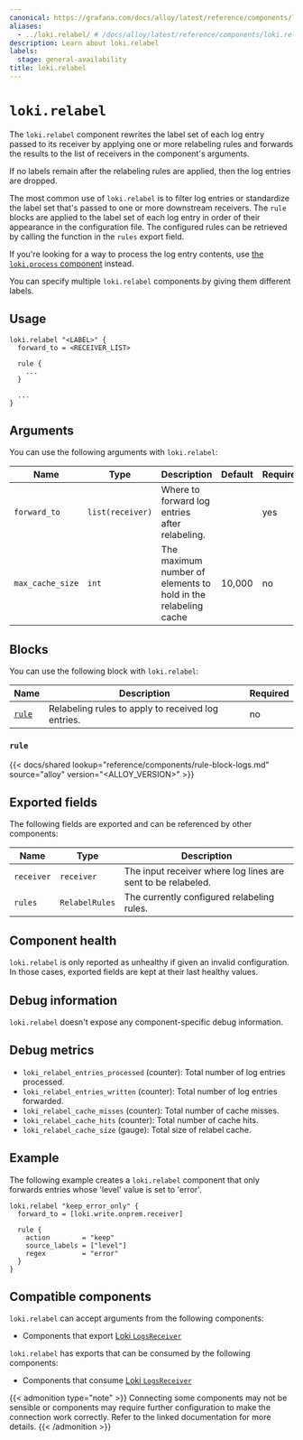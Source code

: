 ```yaml
---
canonical: https://grafana.com/docs/alloy/latest/reference/components/loki/loki.relabel/
aliases:
  - ../loki.relabel/ # /docs/alloy/latest/reference/components/loki.relabel/
description: Learn about loki.relabel
labels:
  stage: general-availability
title: loki.relabel
---
```


# `loki.relabel`

The `loki.relabel` component rewrites the label set of each log entry passed to its receiver by applying one or more relabeling rules and forwards the results to the list of receivers in the component's arguments.

If no labels remain after the relabeling rules are applied, then the log entries are dropped.

The most common use of `loki.relabel` is to filter log entries or standardize the label set that's passed to one or more downstream receivers.
The `rule` blocks are applied to the label set of each log entry in order of their appearance in the configuration file.
The configured rules can be retrieved by calling the function in the `rules` export field.

If you're looking for a way to process the log entry contents, use [the `loki.process` component][loki.process] instead.

[loki.process]: ../loki.process/

You can specify multiple `loki.relabel` components by giving them different labels.

## Usage

```alloy
loki.relabel "<LABEL>" {
  forward_to = <RECEIVER_LIST>

  rule {
    ...
  }

  ...
}
```

## Arguments

You can use the following arguments with `loki.relabel`:

| Name             | Type             | Description                                                    | Default | Required |
| ---------------- | ---------------- | -------------------------------------------------------------- | ------- | -------- |
| `forward_to`     | `list(receiver)` | Where to forward log entries after relabeling.                 |         | yes      |
| `max_cache_size` | `int`            | The maximum number of elements to hold in the relabeling cache | 10,000  | no       |

## Blocks

You can use the following block with `loki.relabel`:

| Name           | Description                                        | Required |
| -------------- | -------------------------------------------------- | -------- |
| [`rule`][rule] | Relabeling rules to apply to received log entries. | no       |

[rule]: #rule

### `rule`

{{< docs/shared lookup="reference/components/rule-block-logs.md" source="alloy" version="<ALLOY_VERSION>" >}}

## Exported fields

The following fields are exported and can be referenced by other components:

| Name       | Type           | Description                                                  |
| ---------- | -------------- | ------------------------------------------------------------ |
| `receiver` | `receiver`     | The input receiver where log lines are sent to be relabeled. |
| `rules`    | `RelabelRules` | The currently configured relabeling rules.                   |

## Component health

`loki.relabel` is only reported as unhealthy if given an invalid configuration.
In those cases, exported fields are kept at their last healthy values.

## Debug information

`loki.relabel` doesn't expose any component-specific debug information.

## Debug metrics

- `loki_relabel_entries_processed` (counter): Total number of log entries processed.
- `loki_relabel_entries_written` (counter): Total number of log entries forwarded.
- `loki_relabel_cache_misses` (counter): Total number of cache misses.
- `loki_relabel_cache_hits` (counter): Total number of cache hits.
- `loki_relabel_cache_size` (gauge): Total size of relabel cache.

## Example

The following example creates a `loki.relabel` component that only forwards entries whose 'level' value is set to 'error'.

```alloy
loki.relabel "keep_error_only" {
  forward_to = [loki.write.onprem.receiver]

  rule {
    action        = "keep"
    source_labels = ["level"]
    regex         = "error"
  }
}
```

<!-- START GENERATED COMPATIBLE COMPONENTS -->

## Compatible components

`loki.relabel` can accept arguments from the following components:

- Components that export [Loki `LogsReceiver`](../../../compatibility/#loki-logsreceiver-exporters)

`loki.relabel` has exports that can be consumed by the following components:

- Components that consume [Loki `LogsReceiver`](../../../compatibility/#loki-logsreceiver-consumers)

{{< admonition type="note" >}}
Connecting some components may not be sensible or components may require further configuration to make the connection work correctly.
Refer to the linked documentation for more details.
{{< /admonition >}}

<!-- END GENERATED COMPATIBLE COMPONENTS -->
